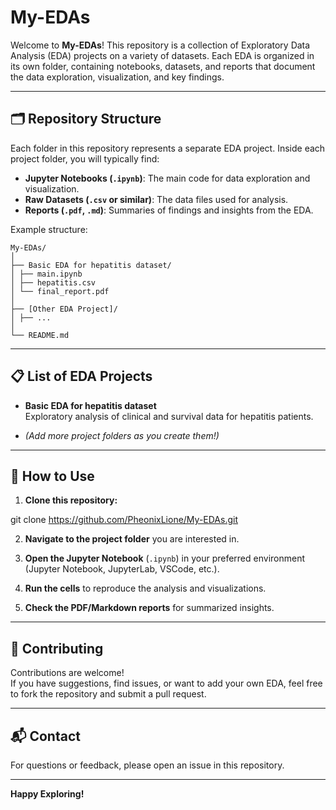 # My-EDAs

Welcome to **My-EDAs**! This repository is a collection of Exploratory Data Analysis (EDA) projects on a variety of datasets. Each EDA is organized in its own folder, containing notebooks, datasets, and reports that document the data exploration, visualization, and key findings.

---

## 🗂️ Repository Structure

Each folder in this repository represents a separate EDA project. Inside each project folder, you will typically find:

- **Jupyter Notebooks (`.ipynb`)**: The main code for data exploration and visualization.
- **Raw Datasets (`.csv` or similar)**: The data files used for analysis.
- **Reports (`.pdf`, `.md`)**: Summaries of findings and insights from the EDA.

Example structure:
```text
My-EDAs/
│
├── Basic EDA for hepatitis dataset/
│ ├── main.ipynb
│ ├── hepatitis.csv
│ └── final_report.pdf
│
├── [Other EDA Project]/
│ ├── ...
│
└── README.md
```

---

## 📋 List of EDA Projects

- **Basic EDA for hepatitis dataset**  
  Exploratory analysis of clinical and survival data for hepatitis patients.

- *(Add more project folders as you create them!)*

---

## 🚀 How to Use

1. **Clone this repository:**

git clone https://github.com/PheonixLione/My-EDAs.git


2. **Navigate to the project folder** you are interested in.

3. **Open the Jupyter Notebook** (`.ipynb`) in your preferred environment (Jupyter Notebook, JupyterLab, VSCode, etc.).

4. **Run the cells** to reproduce the analysis and visualizations.

5. **Check the PDF/Markdown reports** for summarized insights.

---

## 🤝 Contributing

Contributions are welcome!  
If you have suggestions, find issues, or want to add your own EDA, feel free to fork the repository and submit a pull request.

---

## 📬 Contact

For questions or feedback, please open an issue in this repository.

---

**Happy Exploring!**
